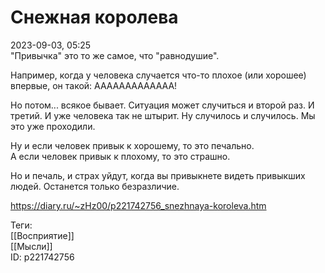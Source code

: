 Снежная королева
=================

   
 2023-09-03, 05:25   
  "Привычка" это то же самое, что "равнодушие".   
   
 Например, когда у человека случается что-то плохое (или хорошее) впервые, он такой: ААААААААААААА!   
   
 Но потом... всякое бывает. Ситуация может случиться и второй раз. И третий. И уже человека так не штырит. Ну случилось и случилось. Мы это уже проходили.   
   
 Ну и если человек привык к хорошему, то это печально.   
 А если человек привык к плохому, то это страшно.   
   
 Но и печаль, и страх уйдут, когда вы привыкнете видеть привыкших людей. Останется только безразличие.   
    
 <https://diary.ru/~zHz00/p221742756_snezhnaya-koroleva.htm>   
   
 Теги:   
 [[Восприятие]]   
 [[Мысли]]   
 ID: p221742756